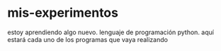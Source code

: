 # mis-experimentos
estoy aprendiendo algo nuevo. lenguaje de programación python. aquí estará cada uno de los programas que vaya realizando
